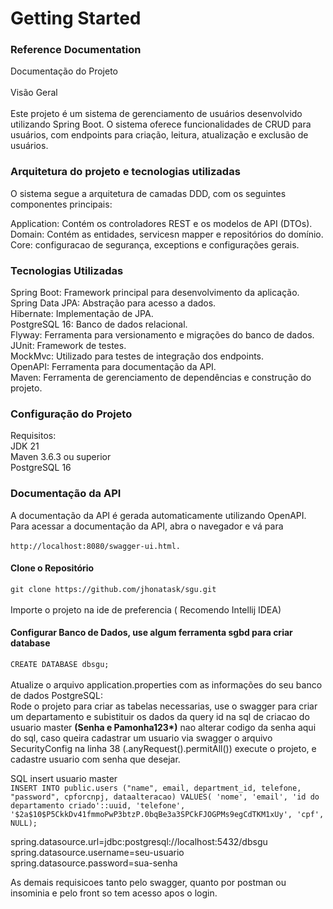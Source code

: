 # Getting Started

### Reference Documentation

Documentação do Projeto<br><br>
Visão Geral<br><br>
Este projeto é um sistema de gerenciamento de usuários desenvolvido utilizando Spring Boot. O sistema oferece funcionalidades de CRUD para usuários, com endpoints para criação, leitura, atualização e exclusão de usuários.

### Arquitetura do projeto e tecnologias utilizadas

O sistema segue a arquitetura de camadas DDD, com os seguintes componentes principais:

Application: Contém os controladores REST e os modelos de API (DTOs).<br>
Domain: Contém as entidades, servicesn mapper e repositórios do domínio.<br>
Core: configuracao de segurança, exceptions e configurações gerais.


### Tecnologias Utilizadas

Spring Boot: Framework principal para desenvolvimento da aplicação.<br>
Spring Data JPA: Abstração para acesso a dados.<br>
Hibernate: Implementação de JPA.<br>
PostgreSQL 16: Banco de dados relacional.<br>
Flyway: Ferramenta para versionamento e migrações do banco de dados.<br>
JUnit: Framework de testes.<br>
MockMvc: Utilizado para testes de integração dos endpoints.<br>
OpenAPI: Ferramenta para documentação da API.<br>
Maven: Ferramenta de gerenciamento de dependências e construção do projeto.<br>

### Configuração do Projeto
Requisitos:<br>
JDK 21  <br>
Maven 3.6.3 ou superior <br>
PostgreSQL 16 <br>

### Documentação da API
A documentação da API é gerada automaticamente utilizando OpenAPI. <br>
Para acessar a documentação da API, abra o navegador e vá para <br><br>
``http://localhost:8080/swagger-ui.html.``

#### Clone o Repositório
``git clone https://github.com/jhonatask/sgu.git
``<br><br>
Importe o projeto na ide de preferencia ( Recomendo Intellij IDEA)
#### Configurar Banco de Dados, use algum ferramenta sgbd para criar database
``CREATE DATABASE dbsgu;
`` <br><br>
Atualize o arquivo application.properties  com as informações do seu banco de dados PostgreSQL: <br>
Rode o projeto para criar as tabelas necessarias, use o swagger para criar um departamento e subistituir os dados da query 
id na sql de criacao do usuario master <b>(Senha e Pamonha123*)</b> nao alterar codigo da senha aqui do sql, caso queira cadastrar um usuario via swagger
o arquivo SecurityConfig na linha 38 (.anyRequest().permitAll()) execute o projeto, e cadastre usuario com senha que desejar.


SQL insert usuario master<br>
``INSERT INTO public.users
("name", email, department_id, telefone, "password", cpforcnpj, dataalteracao)
VALUES( 'nome', 'email', 'id do departamento criado'::uuid, 'telefone', '$2a$10$P5CkkDv41fmmoPwP3btzP.0bqBe3a3SPCkFJOGPMs9egCdTKM1xUy', 'cpf', NULL);``

spring.datasource.url=jdbc:postgresql://localhost:5432/dbsgu<br>
spring.datasource.username=seu-usuario<br>
spring.datasource.password=sua-senha<br>

As demais requisicoes tanto pelo swagger, quanto por postman ou insominia e pelo front so tem acesso apos o login.
